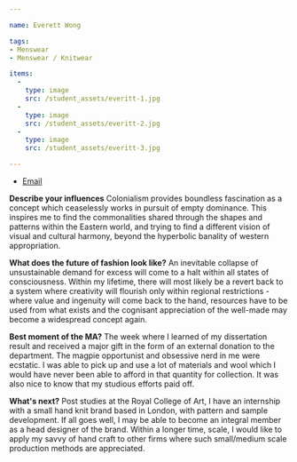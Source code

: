 ```yaml
---

name: Everett Wong

tags:
- Menswear
- Menswear / Knitwear

items:
  -
    type: image
    src: /student_assets/everitt-1.jpg
  -
    type: image
    src: /student_assets/everitt-2.jpg
  -
    type: image
    src: /student_assets/everitt-3.jpg

---
```

* [Email](mailto:everett.wong@network.rca.ac.uk)

**Describe your influences**
Colonialism provides boundless fascination as a concept which ceaselessly works in pursuit of empty dominance. This inspires me to find the commonalities shared through the shapes and patterns within the Eastern world, and trying to find a different vision of visual and cultural harmony, beyond the hyperbolic banality of western appropriation.

**What does the future of fashion look like?**
An inevitable collapse of unsustainable demand for excess will come to a halt within all states of consciousness. Within my lifetime, there will most likely be a revert back to a system where creativity will flourish only within regional restrictions - where value and ingenuity will come back to the hand, resources have to be used from what exists and the cognisant appreciation of the well-made may become a widespread concept again.

**Best moment of the MA?**
The week where I learned of my dissertation result and received a major gift in the form of an external donation to the department. The magpie opportunist and obsessive nerd in me were ecstatic. I was able to pick up and use a lot of materials and wool which I would have never been able to afford in that quantity for collection. It was also nice to know that my studious efforts paid off.

**What's next?**
Post studies at the Royal College of Art, I have an internship with a small hand knit brand based in London, with pattern and sample development. If all goes well, I may be able to become an integral member as a head designer of the brand. Within a longer time, scale, I would like to apply my savvy of hand craft to other firms where such small/medium scale production methods are appreciated.
